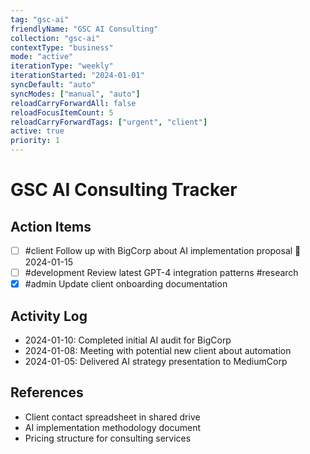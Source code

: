 ```yaml
---
tag: "gsc-ai"
friendlyName: "GSC AI Consulting"
collection: "gsc-ai"
contextType: "business"
mode: "active"
iterationType: "weekly"
iterationStarted: "2024-01-01"
syncDefault: "auto"
syncModes: ["manual", "auto"]
reloadCarryForwardAll: false
reloadFocusItemCount: 5
reloadCarryForwardTags: ["urgent", "client"]
active: true
priority: 1
---
```


# GSC AI Consulting Tracker

## Action Items
- [ ] #client Follow up with BigCorp about AI implementation proposal 📅 2024-01-15
- [ ] #development Review latest GPT-4 integration patterns #research
- [x] #admin Update client onboarding documentation

## Activity Log
- 2024-01-10: Completed initial AI audit for BigCorp
- 2024-01-08: Meeting with potential new client about automation
- 2024-01-05: Delivered AI strategy presentation to MediumCorp

## References
- Client contact spreadsheet in shared drive
- AI implementation methodology document
- Pricing structure for consulting services